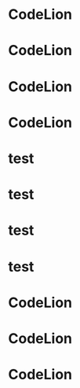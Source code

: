 # CodeLion
# CodeLion
# CodeLion
# CodeLion
# test
# test
# test
# test
# CodeLion
# CodeLion
# CodeLion
